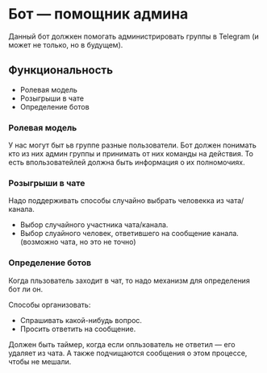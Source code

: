 # Бот — помощник админа

Данный бот должкен помогать администрировать группы в Telegram (и может не только, но в будущем).

## Функциональность

- Ролевая модель
- Розыгрыши в чате
- Определение ботов

### Ролевая модель

У нас могут быт ьв группе разные пользователи. Бот должен понимать кто из них админ группы и принимать от них команды на действия. То есть впользоватейлей должна быть информация о их полномочиях.

### Розыгрыши в чате

Надо поддерживать способы случайно выбрать человекка из чата/канала.

- Выбор случайного участника чата/канала.
- Выбор слуайного человек, ответившего на сообщение канала. (возможно чата, но это не точно)

### Определение ботов

Когда пльзователь заходит в чат, то надо механизм для определения бот ли он.

Способы организовать:

- Спрашивать какой-нибудь вопрос.
- Просить ответить на сообщение.

Должен быть таймер, когда если опльзователь не ответил — его удаляет из чата.
А также подчищаются сообщения о этом процессе, чтобы не мешали.